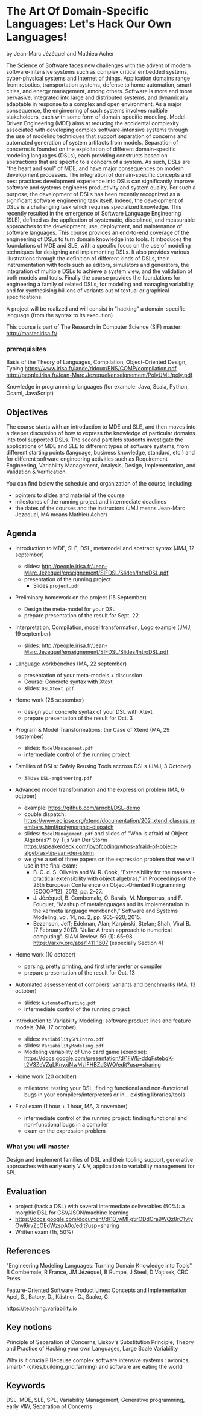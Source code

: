 # The Art Of Domain-Specific Languages: Let's Hack Our Own Languages!

by Jean-Marc Jézéquel and Mathieu Acher

The Science of Software faces new challenges with the advent of modern software-intensive systems such as complex critical embedded systems, cyber-physical systems and Internet of things. Application domains range from robotics, transportation systems, defense to home automation, smart cities, and energy management, among others. Software is more and more pervasive, integrated into large and distributed systems, and dynamically adaptable in response to a complex and open environment. As a major consequence, the engineering of such systems involves multiple stakeholders, each with some form of domain-specific modeling.
Model-Driven Engineering (MDE) aims at reducing the accidental complexity associated with developing complex software-intensive systems through the use of modeling techniques that support separation of concerns and automated generation of system artifacts from models. Separation of concerns is founded on the exploitation of different domain-specific modeling languages (DSLs), each providing constructs based on abstractions that are specific to a concern of a system. As such, DSLs are “the heart and soul” of MDE, and have major consequences on modern development processes.
The integration of domain-specific concepts and best practices development experience into DSLs can significantly improve software and systems engineers productivity and system quality. For such a purpose, the development of DSLs has been recently recognized as a significant software engineering task itself. Indeed, the development of DSLs is a challenging task which requires specialized knowledge. This recently resulted in the emergence of Software Language Engineering (SLE), defined as the application of systematic, disciplined, and measurable approaches to the development, use, deployment, and maintenance of software languages.
This course provides an end-to-end coverage of the engineering of DSLs to turn domain knowledge into tools. It introduces the foundations of MDE and SLE, with a specific focus on the use of modeling techniques for designing and implementing DSLs. It also provides various illustrations through the definition of different kinds of DSLs, their instrumentation with tools such as editors, simulators and generators, the integration of multiple DSLs to achieve a system view, and the validation of both models and tools. Finally the course provides the foundations for engineering a family of related DSLs, for modeling and managing variability, and for synthesising billions of variants out of textual or graphical specifications.

A project will be realized and will consist in "hacking" a domain-specific language (from the syntax to its execution) 

This course is part of The Research in Computer Science (SIF) master: http://master.irisa.fr/

### prerequisites
Basis of the Theory of Languages, Compilation, Object-Oriented Design, Typing
https://www.irisa.fr/lande/ridoux/ENS/COMP/compilation.pdf http://people.irisa.fr/Jean-Marc.Jezequel/enseignement/PolyUML/poly.pdf

Knowledge in programming languages (for example: Java, Scala, Python, Ocaml, JavaScript) 

## Objectives 

The course starts with an introduction to MDE and SLE, and then moves into a deeper discussion of how to express the knowledge of particular domains into tool supported DSLs. The second part lets students investigate the applications of MDE and SLE to different types of software systems, from different starting points (language, business knowledge, standard, etc.) and for different software engineering activities such as Requirement Engineering, Variability Management, Analysis, Design, Implementation, and Validation & Verification. 

You can find below the schedule and organization of the course, including:

* pointers to slides and material of the course
* milestones of the running project and intermediate deadlines 
* the dates of the courses and the instructors (JMJ means Jean-Marc Jezequel, MA means Mathieu Acher)

## Agenda

 * Introduction to MDE, SLE, DSL, metamodel and abstract syntax (JMJ, 12 september)
    * slides: http://people.irisa.fr/Jean-Marc.Jezequel/enseignement/SIFDSL/Slides/IntroDSL.pdf 
    * presentation of the running project
      * Slides `project.pdf`
      
 * Preliminary homework on the project (15 September)
    * Design the meta-model for your DSL
    * prepare presentation of the result for Sept. 22

 * Interpretation, Compilation, model transformation, Logo example (JMJ, 19 september)
    * slides: http://people.irisa.fr/Jean-Marc.Jezequel/enseignement/SIFDSL/Slides/IntroDSL.pdf
   
 * Language workbenches (MA, 22 september)
   * presentation of your meta-models + discussion
   * Course: Concrete syntax with Xtext
   * slides: `DSLXtext.pdf`

 * Home work (26 september)
    * design your concrete syntax of your DSL with Xtext 
    * prepare presentation of the result for Oct. 3
 
 * Program & Model Transformations: the Case of Xtend (MA, 29 september)
   * slides: `ModelManagement.pdf`
   * intermediate control of the running project

* Families of DSLs: Safely Reusing Tools accross DSLs (JMJ, 3 October)
     * Slides `DSL-engineering.pdf`

* Advanced model transformation and the expression problem (MA, 6 october)
   * example: https://github.com/arnobl/DSL-demo 
   * double dispatch: https://www.eclipse.org/xtend/documentation/202_xtend_classes_members.html#polymorphic-dispatch
   * slides: `ModelManagement.pdf` and slides of "Who is afraid of Object Algebras?" by Tijs Van Der Storm https://speakerdeck.com/joyofcoding/whos-afraid-of-object-algebras-tijs-van-der-storm 
   * we give a set of three papers on the expression problem that we will use in the final exam:
     - B. C. d. S. Oliveira and W. R. Cook, “Extensibility for the masses -
practical extensibility with object algebras,” in Proceedings of the 26th
European Conference on Object-Oriented Programming (ECOOP’12), 2012, pp. 2–27.
     - J. Jézéquel, B. Combemale, O. Barais, M. Monperrus, and F. Fouquet,
“Mashup of metalanguages and its implementation in the kermeta language
workbench,” Software and Systems Modeling, vol. 14, no. 2, pp. 905–920, 2015.
     - Bezanson, Jeff; Edelman, Alan; Karpinski, Stefan; Shah, Viral B. (7 February 2017). "Julia: A fresh approach to numerical computing". SIAM Review. 59 (1): 65–98. https://arxiv.org/abs/1411.1607 (especially Section 4)
     
* Home work (10 october)  
   * parsing, pretty printing, and first interpreter or compiler
   * prepare presentation of the result for Oct. 13 
     
* Automated assessement of compilers' variants and benchmarks (MA, 13 october)
   * slides: `AutomatedTesting.pdf`
   * intermediate control of the running project 


* Introduction to Variability Modeling: software product lines and feature models (MA, 17 october)
   * slides: `VariabilitySPLIntro.pdf`
   * slides: `VariabilityModeling.pdf` 
   * Modeling variability of Uno card game (exercise): https://docs.google.com/presentation/d/1FWE-ddqFstebqK-t2V3ZeVZgLKnyxiNwMzIFHBZd3WQ/edit?usp=sharing
  
* Home work (20 october)
     - milestone: testing your DSL, finding functional and non-functional bugs in your compilers/interpreters or in... existing libraries/tools

* Final exam (1 hour + 1 hour, MA, 3 november)
  * intermediate control of the running project: finding functional and non-functional bugs in a compiler 
  * exam on the expression problem


### What you will master	

Design and implement families of DSL and their tooling support, generative approaches with early early V & V, application to variability management for SPL

## Evaluation	
+ project (hack a DSL) with several intermediate deliverables (50%): a morphic DSL for CSV/JSON/machine learning 
+ https://docs.google.com/document/d/10_wMFg5rODdOra9WQz8rC1vtyOwl6rvZcOEdWzspA0o/edit?usp=sharing 
+ Written exam (1h, 50%) 

## References	

"Engineering Modeling Languages: Turning Domain Knowledge into Tools" B Combemale, R France, JM Jézéquel, B Rumpe, J Steel, D Vojtisek, CRC Press

Feature-Oriented Software Product Lines: Concepts and Implementation
Apel, S., Batory, D., Kästner, C., Saake, G.

https://teaching.variability.io

## Key notions	

Principle of Separation of Concerns, Liskov's Substitution Principle, Theory and Practice of Hacking your own Languages, Large Scale Variability 

Why is it crucial? 
Because complex software intensive systems : avionics, smart-* (cities,building,grid,farming) and software are eating the world

## Keywords	
DSL, MDE, SLE, SPL, Variability Management, Generative programming, early V&V, Separation of Concerns

